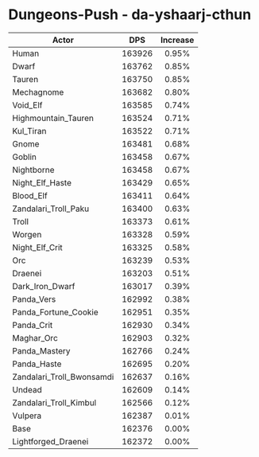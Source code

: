 # Dungeons-Push - da-yshaarj-cthun
| Actor | DPS | Increase |
|---|:---:|:---:|
|Human|163926|0.95%|
|Dwarf|163762|0.85%|
|Tauren|163750|0.85%|
|Mechagnome|163682|0.80%|
|Void_Elf|163585|0.74%|
|Highmountain_Tauren|163524|0.71%|
|Kul_Tiran|163522|0.71%|
|Gnome|163481|0.68%|
|Goblin|163458|0.67%|
|Nightborne|163458|0.67%|
|Night_Elf_Haste|163429|0.65%|
|Blood_Elf|163411|0.64%|
|Zandalari_Troll_Paku|163400|0.63%|
|Troll|163373|0.61%|
|Worgen|163328|0.59%|
|Night_Elf_Crit|163325|0.58%|
|Orc|163239|0.53%|
|Draenei|163203|0.51%|
|Dark_Iron_Dwarf|163017|0.39%|
|Panda_Vers|162992|0.38%|
|Panda_Fortune_Cookie|162951|0.35%|
|Panda_Crit|162930|0.34%|
|Maghar_Orc|162903|0.32%|
|Panda_Mastery|162766|0.24%|
|Panda_Haste|162695|0.20%|
|Zandalari_Troll_Bwonsamdi|162637|0.16%|
|Undead|162609|0.14%|
|Zandalari_Troll_Kimbul|162566|0.12%|
|Vulpera|162387|0.01%|
|Base|162376|0.00%|
|Lightforged_Draenei|162372|0.00%|
